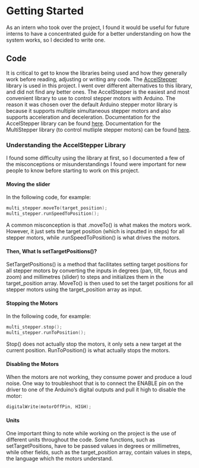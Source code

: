 # Getting Started 
As an intern who took over the project, I found it would be useful for future interns to have a concentrated guide for a better understanding on how the system works, so I decided to write one.

## Code
It is critical to get to know the libraries being used and how they generally work before reading, adjusting or writing any code. The [AccelStepper](http://www.airspayce.com/mikem/arduino/AccelStepper/index.html) library is used in this project. I went over different alternatives to this library, and did not find any better ones. The AccelStepper is the easiest and most convenient library to use to control stepper motors with Arduino. The reason it was chosen over the default Arduino stepper motor library is because it supports multiple simultaneous stepper motors and also supports acceleration and deceleration.
Documentation for the AccelStepper library can be found [here](http://www.airspayce.com/mikem/arduino/AccelStepper/classAccelStepper.html).
Documentation for the MultiStepper library (to control mutliple stepper motors) can be found [here](http://www.airspayce.com/mikem/arduino/AccelStepper/classAccelStepper.html).

### Understanding the AccelStepper Library
I found some difficulty using the library at first, so I documented a few of the misconceptions or misunderstandings I found were important for new people to know before starting to work on this project.

#### Moving the slider
In the following code, for example:
```c++
multi_stepper.moveTo(target_position); 
multi_stepper.runSpeedToPosition();
```
A common misconception is that .moveTo() is what makes the motors work. However, it just sets the target position (which is inputted in steps) for all stepper motors, while .runSpeedToPosition() is what drives the motors.

#### Then, What Is setTargetPositions()?
SetTargetPositions() is a method that facilitates setting target positions for all stepper motors by converting the inputs in degrees (pan, tilt, focus and zoom) and millimetres (slider) to steps and initializes them in the target_position array. MoveTo() is then used to set the target positions for all stepper motors using the target_position array as input.

#### Stopping the Motors
In the following code, for example:
```c++
multi_stepper.stop(); 
multi_stepper.runToPosition();
```
Stop() does not actually stop the motors, it only sets a new target at the current position. RunToPosition() is what actually stops the motors. 

#### Disabling the Motors
When the motors are not working, they consume power and produce a loud noise. One way to troubleshoot that is to connect the ENABLE pin on the driver to one of the Arduino’s digital outputs and pull it high to disable the motor:
```c++
digitalWrite(motorOffPin, HIGH);
```

#### Units
One important thing to note while working on the project is the use of different units throughout the code. Some functions, such as setTargetPositions, have to be passed values in degrees or millimetres, while other fields, such as the target_position array, contain values in steps, the language which the motors understand.
